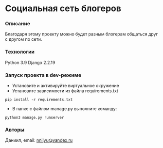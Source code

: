 # Социальная сеть блогеров
### Описание
Благодаря этому проекту можно будет разным блогерам общаться друг с другом по сети.
### Технологии
Python 3.9
Django 2.2.19
### Запуск проекта в dev-режиме
- Установите и активируйте виртуальное окружение
- Установите зависимости из файла requirements.txt
```
pip install -r requirements.txt
```
- В папке с файлом manage.py выполните команду:
```
python3 manage.py runserver
```
### Авторы
Даниил, email: nniiyu@yandex.ru
